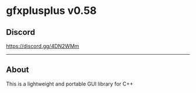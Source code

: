 # gfxplusplus v0.58

## Discord

https://discord.gg/4DN2WMm

---

## About

This is a lightweight and portable GUI library for C++

